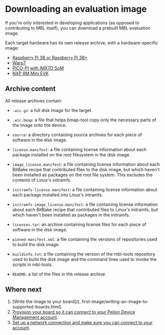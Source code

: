 # Downloading an evaluation image

If you're only interested in developing applications (as opposed to contributing to MBL itself), you can download a prebuilt MBL evaluation image.

Each target hardware has its own release archive, with a hardware-specific image:

* [Raspberry Pi 3B or Raspberry Pi 3B+]()<!--missing the links!!-->
* [Warp7]()
* [PICO-PI with IMX7D SoM]()
* [NXP 8M Mini EVK]()

## Archive content

All release archives contain:

* `.wic.gz`: a full disk image for the target.

* `.wic.bmap`: a file that helps bmap-tool copy only the necessary parts of the image onto the device.

* `source`: a directory containing source archives for each piece of software in the disk image.

* `license.manifest`: a file containing license information about each package installed on the root filesystem in the disk image.

* `image_license.manifest`: a file containing license information about each BitBake recipe that contributed files to the disk image, but which haven't been installed as packages on the root file system. This excludes the contents of Linux's initramfs.

* `initramfs-license.manifest`: a file containing license information about each package installed into Linux's intramfs.

* `initramfs-image_license.manifest`: a file containing license information about each BitBake recipe that contributed files to Linux's initramfs, but which haven't been installed as packages in the initramfs.

* `licenses.tar`: an archive containing license files for each piece of software in the disk image.

* `pinned-manifest.xml`: a file containing the versions of repositories used to build the disk image.

* `buildinfo.txt`: a file containing the version of the mbl-tools repository used to build the disk image and the command lines used to invoke the scripts in mbl-tools.

* `README`: a list of the files in the release archive.

## Where next

1. [Write the image to your board]((..first-image/writing-an-image-to-supported-boards.html).
1. [Provision your board so it can connect to your Pelion Device Management account](../first-image/provisioning-for-pelion-device-management.html).
1. [Set up a network connection and make sure you can connect to your account](../first-image/connecting-to-a-network-and-pelion-device-management.html).
